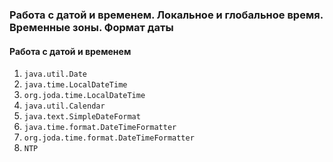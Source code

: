 ### Работа с датой и временем. Локальное и глобальное время. Временные зоны. Формат даты

#### Работа с датой и временем

1. `java.util.Date`
2. `java.time.LocalDateTime`
3. `org.joda.time.LocalDateTime`
4. `java.util.Calendar`
5. `java.text.SimpleDateFormat`
6. `java.time.format.DateTimeFormatter`
7. `org.joda.time.format.DateTimeFormatter`
8. `NTP`